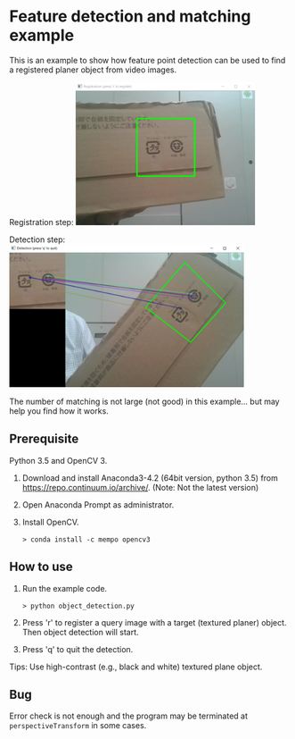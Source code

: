 # Feature detection and matching example

This is an example to show how feature point detection can be used to find a registered planer object from video images.

Registration step:
<img alt="registration" src="register.png" height="256">

Detection step:
<img alt="detection" src="detection.png" height="256">

The number of matching is not large (not good) in this example... but may help you find how it works.

## Prerequisite

Python 3.5 and OpenCV 3.

1. Download and install Anaconda3-4.2 (64bit version, python 3.5) from https://repo.continuum.io/archive/. (Note: Not the latest version)
1. Open Anaconda Prompt as administrator.
1. Install OpenCV.
   
   ```
   > conda install -c mempo opencv3
   ```

## How to use

1. Run the example code.

   ```
   > python object_detection.py
   ```

1. Press 'r' to register a query image with a target (textured planer) object. Then object detection will start.
1. Press 'q' to quit the detection.

Tips: Use high-contrast (e.g., black and white) textured plane object.

## Bug

Error check is not enough and the program may be terminated at `perspectiveTransform` in some cases.

